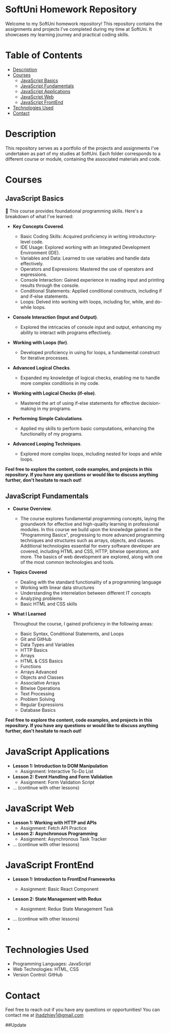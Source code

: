 # SoftUni Homework Repository

Welcome to my SoftUni homework repository! This repository contains the assignments and projects I've completed during my time at SoftUni. It showcases my learning journey and practical coding skills.

# Table of Contents

- [Description](#description)
- [Courses](#courses)
  - [JavaScript Basics](#javascript-basics)
  - [JavaScript Fundamentals](#javascript-fundamentals)
  - [JavaScript Applications](#javascript-applications)
  - [JavaScript Web](#javascript-web)
  - [JavaScript FrontEnd](#javascript-frontend)
- [Technologies Used](#technologies-used)
- [Contact](#contact)



# Description


This repository serves as a portfolio of the projects and assignments I've undertaken as part of my studies at SoftUni. Each folder corresponds to a different course or module, containing the associated materials and code.



# Courses


## JavaScript Basics

   🚀 This course provides foundational programming skills. Here's a breakdown of what I've learned:

  - **Key Concepts Covered**.
    - Basic Coding Skills: Acquired proficiency in writing introductory-level code.
    - IDE Usage: Explored working with an Integrated Development Environment (IDE).
    - Variables and Data: Learned to use variables and handle data effectively.
    - Operators and Expressions: Mastered the use of operators and expressions.
    - Console Interaction: Gained experience in reading input and printing results through the console.
    - Conditional Statements: Applied conditional constructs, including if and if-else statements.
    - Loops: Delved into working with loops, including for, while, and do-while loops.
  
  - __Console Interaction (Input and Output)__.
    - Explored the intricacies of console input and output, enhancing my ability to interact with programs effectively.

  - __Working with Loops (for)__.
    - Developed proficiency in using for loops, a fundamental construct for iterative processes.

  - __Advanced Logical Checks__.
    - Expanded my knowledge of logical checks, enabling me to handle more complex conditions in my code.

  - __Working with Logical Checks (if-else)__.
    - Mastered the art of using if-else statements for effective decision-making in my programs.

  - __Performing Simple Calculations__.
    - Applied my skills to perform basic computations, enhancing the functionality of my programs.

  - __Advanced Looping Techniques__.
    - Explored more complex loops, including nested for loops and while loops.
  
  **Feel free to explore the content, code examples, and projects in this repository. If you have any questions or would like to discuss anything further, don't hesitate to reach out!**

  
## JavaScript Fundamentals

  - __Course Overview__.
     
    - The course explores fundamental programming concepts, laying the groundwork for effective and high-quality learning in professional modules.
    In this course we build upon the knowledge gained in the "Programming Basics", progressing to more advanced programming techniques and structures such as arrays,
    objects, and classes. Additional technologies essential for every software developer are covered, including HTML and CSS, HTTP, bitwise operations, and more. 
    The basics of web development are explored, along with one of the most common technologies and tools.

  - **Topics Covered**

    - Dealing with the standard functionality of a programming language
    - Working with linear data structures
    - Understanding the interrelation between different IT concepts
    - Analyzing problems
    - Basic HTML and CSS skills

  - **What I Learned**

    Throughout the course, I gained proficiency in the following areas:

    - Basic Syntax, Conditional Statements, and Loops
    - Git and GitHub
    - Data Types and Variables
    - HTTP Basics
    - Arrays
    - HTML & CSS Basics
    - Functions
    - Arrays Advanced
    - Objects and Classes
    - Associative Arrays
    - Bitwise Operations
    - Text Processing
    - Problem Solving
    - Regular Expressions
    - Database Basics


  **Feel free to explore the content, code examples, and projects in this repository. If you have any questions or would like to discuss anything further, don't hesitate to reach out!**

# JavaScript Applications

- **Lesson 1: Introduction to DOM Manipulation**
  - Assignment: Interactive To-Do List
- **Lesson 2: Event Handling and Form Validation**
  - Assignment: Form Validation Script
- ... (continue with other lessons)

# JavaScript Web

- **Lesson 1: Working with HTTP and APIs**
  - Assignment: Fetch API Practice
- **Lesson 2: Asynchronous Programming**
  - Assignment: Asynchronous Task Tracker
- ... (continue with other lessons)

# JavaScript FrontEnd

- **Lesson 1: Introduction to FrontEnd Frameworks**
  - Assignment: Basic React Component
- **Lesson 2: State Management with Redux**
  - Assignment: Redux State Management Task
- ... (continue with other lessons)

- 
# Technologies Used

- Programming Languages: JavaScript
- Web Technologies: HTML, CSS
- Version Control: GitHub

# Contact
Feel free to reach out if you have any questions or opportunities! You can contact me at ihadzhiev1@gmail.com

##Update


